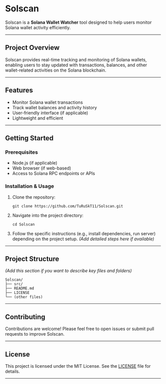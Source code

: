 
# Solscan

Solscan is a **Solana Wallet Watcher** tool designed to help users monitor Solana wallet activity efficiently.

---

## Project Overview

Solscan provides real-time tracking and monitoring of Solana wallets, enabling users to stay updated with transactions, balances, and other wallet-related activities on the Solana blockchain.

---

## Features

- Monitor Solana wallet transactions
- Track wallet balances and activity history
- User-friendly interface (if applicable)
- Lightweight and efficient

---

## Getting Started

### Prerequisites

- Node.js (if applicable)
- Web browser (if web-based)
- Access to Solana RPC endpoints or APIs

### Installation & Usage

1. Clone the repository:
   ```
   git clone https://github.com/TuRuSkT11/Solscan.git
   ```
2. Navigate into the project directory:
   ```
   cd Solscan
   ```
3. Follow the specific instructions (e.g., install dependencies, run server) depending on the project setup. *(Add detailed steps here if available)*

---

## Project Structure

*(Add this section if you want to describe key files and folders)*

```
Solscan/
├── src/
├── README.md
├── LICENSE
└── (other files)
```

---

## Contributing

Contributions are welcome! Please feel free to open issues or submit pull requests to improve Solscan.

---

## License

This project is licensed under the MIT License. See the [LICENSE](LICENSE) file for details.

---

